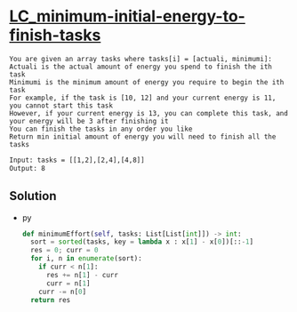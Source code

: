 # [LC_minimum-initial-energy-to-finish-tasks](https://leetcode.com/problems/minimum-initial-energy-to-finish-tasks)

```en
You are given an array tasks where tasks[i] = [actuali, minimumi]:
Actuali is the actual amount of energy you spend to finish the ith task
Minimumi is the minimum amount of energy you require to begin the ith task
For example, if the task is [10, 12] and your current energy is 11, you cannot start this task
However, if your current energy is 13, you can complete this task, and your energy will be 3 after finishing it
You can finish the tasks in any order you like
Return min initial amount of energy you will need to finish all the tasks
```

```txt
Input: tasks = [[1,2],[2,4],[4,8]]
Output: 8
```

## Solution

* py

  ```py
  def minimumEffort(self, tasks: List[List[int]]) -> int:
    sort = sorted(tasks, key = lambda x : x[1] - x[0])[::-1]
    res = 0; curr = 0
    for i, n in enumerate(sort):
      if curr < n[1]:
        res += n[1] - curr
        curr = n[1]
      curr -= n[0]
    return res
  ```
